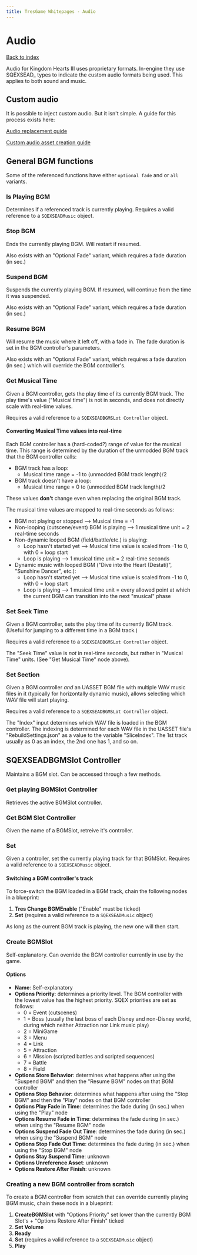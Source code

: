 ```yaml
---
title: TresGame Whitepages - Audio
---
```


# Audio

[Back to index](index.md)

Audio for Kingdom Hearts III uses proprietary formats. In-engine they use SQEXSEAD\_ types to indicate the custom audio formats being used. This applies to both sound and music.

## Custom audio

It is possible to inject custom audio. But it isn't simple.
A guide for this process exists here:

[Audio replacement guide](https://docs.google.com/document/d/1ca5pJjdLSeR-W06YMHIUok0qFl6xJepmOUUkKHDwfu8/edit#)

[Custom audio asset creation guide](https://docs.google.com/document/d/1sPipbu2Bm4009zENsj7x9iSbzcfpe6IdhHint2QNhew/edit)

## General BGM functions

Some of the referenced functions have either `optional fade` and or `all` variants.

### Is Playing BGM

Determines if a referenced track is currently playing. Requires a valid reference to a `SQEXSEADMusic` object.

### Stop BGM

Ends the currently playing BGM. Will restart if resumed.

Also exists with an "Optional Fade" variant, which requires a fade duration (in sec.)

### Suspend BGM

Suspends the currently playing BGM. If resumed, will continue from the time it was suspended.

Also exists with an "Optional Fade" variant, which requires a fade duration (in sec.)

### Resume BGM

Will resume the music where it left off, with a fade in. The fade duration is set in the BGM controller's parameters.

Also exists with an "Optional Fade" variant, which requires a fade duration (in sec.) which will override the BGM controller's.

### Get Musical Time

Given a BGM controller, gets the play time of its currently BGM track. The play time's value ("Musical time") is not in seconds, and does not directly scale with real-time values.

Requires a valid reference to a `SQEXSEADBGMSLot Controller` object.

#### Converting Musical Time values into real-time

Each BGM controller has a (hard-coded?) range of value for the musical time. This range is determined by the duration of the unmodded BGM track that the BGM controller calls:
- BGM track has a loop:
	- Musical time range = -1 to (unmodded BGM track length)/2
- BGM track doesn't have a loop:
	- Musical time range = 0 to (unmodded BGM track length)/2

These values **don't** change even when replacing the original BGM track.

The musical time values are mapped to real-time seconds as follows:
- BGM not playing or stopped --> Musical time = -1
- Non-looping (cutscene/event) BGM is playing --> 1 musical time unit = 2 real-time seconds
- Non-dynamic looped BGM (field/battle/etc.) is playing:
    - Loop hasn't started yet --> Musical time value is scaled from -1 to 0, with 0 = loop start
	- Loop is playing --> 1 musical time unit = 2 real-time seconds
- Dynamic music with looped BGM ("Dive into the Heart (Destati)", "Sunshine Dancer", etc.):
    - Loop hasn't started yet --> Musical time value is scaled from -1 to 0, with 0 = loop start
	- Loop is playing --> 1 musical time unit = every allowed point at which the current BGM can transition into the next "musical" phase
	
### Set Seek Time

Given a BGM controller, sets the play time of its currently BGM track. (Useful for jumping to a different time in a BGM track.)

Requires a valid reference to a `SQEXSEADBGMSLot Controller` object.

The "Seek Time" value is *not* in real-time seconds, but rather in "Musical Time" units. (See "Get Musical Time" node above).

### Set Section

Given a BGM controller *and* an UASSET BGM file with multiple WAV music files in it (typically for horizontally dynamic music), allows selecting which WAV file will start playing.

Requires a valid reference to a `SQEXSEADBGMSLot Controller` object.

The "Index" input determines which WAV file is loaded in the BGM controller. The indexing is determined for each WAV file in the UASSET file's "RebuildSettings.json" as a value to the variable "SliceIndex". The 1st track usually as 0 as an index, the 2nd one has 1, and so on.	

## SQEXSEADBGMSlot Controller

Maintains a BGM slot. Can be accessed through a few methods.

### Get playing BGMSlot Controller

Retrieves the active BGMSlot controller.

### Get BGM Slot Controller

Given the name of a BGMSlot, retreive it's controller.

### Set

Given a controller, set the currently playing track for that BGMSlot.
Requires a valid reference to a `SQEXSEADMusic` object.

#### Switching a BGM controller's track
To force-switch the BGM loaded in a BGM track, chain the following nodes in a blueprint:
1. **Tres Change BGMEnable** ("Enable" must be ticked)
2. **Set** (requires a valid reference to a `SQEXSEADMusic` object)

As long as the current BGM track is playing, the new one will then start.

### Create BGMSlot

Self-explanatory. Can override the BGM controller currently in use by the game.

#### Options

- **Name**: Self-explanatory
- **Options Priority**: determines a priority level. The BGM controller with the lowest value has the highest priority. SQEX priorities are set as follows:
	- 0 = Event (cutscenes)
	- 1 = Boss (usually the last boss of each Disney and non-Disney world, during which neither Attraction nor Link music play)
	- 2 = MiniGame
	- 3 = Menu
	- 4 = Link
	- 5 = Attraction
	- 6 = Mission (scripted battles and scripted sequences)
	- 7 = Battle
	- 8 = Field
- **Options Store Behavior**: determines what happens after using the "Suspend BGM" and then the "Resume BGM" nodes on that BGM controller
- **Options Stop Behavior**: determines what happens after using the "Stop BGM" and then the "Play" nodes on that BGM controller
- **Options Play Fade in Time**: determines the fade during (in sec.) when using the "Play" node
- **Options Resume Fade in Time**: determines the fade during (in sec.) when using the "Resume BGM" node
- **Options Suspend Fade Out Time**: determines the fade during (in sec.) when using the "Suspend BGM" node
- **Options Stop Fade Out Time**: determines the fade during (in sec.) when using the "Stop BGM" node
- **Options Stay Suspend Time**: unknown
- **Options Unreference Asset**: unknown
- **Options Restore After Finish**: unknown

### Creating a new BGM controller from scratch

To create a BGM controller from scratch that can override currently playing BGM music, chain these nods in a blueprint:
1. **CreateBGMSlot** with "Options Priority" set lower than the currently BGM Slot's + "Options Restore After Finish" ticked
2. **Set Volume**
3. **Ready**
4. **Set** (requires a valid reference to a `SQEXSEADMusic` object)
5. **Play**